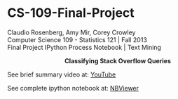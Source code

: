 CS-109-Final-Project
====================

Claudio Rosenberg, Amy Mir, Corey Crowley <br>
Computer Science 109 - Statistics 121 | Fall 2013 <br>
Final Project IPython Process Notebook | Text Mining <br>


<center><b>Classifying Stack Overflow Queries </b></center>


<p>
See brief summary video at: <a href="http://youtu.be/FQ9_t87ik60">YouTube</a>
</p>

<p>
See complete ipython notebook at: <a href="http://nbviewer.ipython.org/github/GalaxyThinker/CS-109-Final-Project/blob/master/CS109FinalProject.ipynb">NBViewer</a>
</p>

